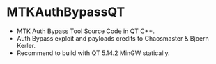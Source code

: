 # MTKAuthBypassQT
* MTK Auth Bypass Tool Source Code in QT C++.
* Auth Bypass exploit and payloads credits to Chaosmaster & Bjoern Kerler.
* Recommend to build with QT 5.14.2 MinGW statically.
